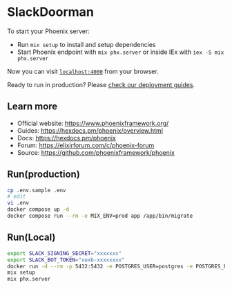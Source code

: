 # SlackDoorman

To start your Phoenix server:

  * Run `mix setup` to install and setup dependencies
  * Start Phoenix endpoint with `mix phx.server` or inside IEx with `iex -S mix phx.server`

Now you can visit [`localhost:4000`](http://localhost:4000) from your browser.

Ready to run in production? Please [check our deployment guides](https://hexdocs.pm/phoenix/deployment.html).

## Learn more

  * Official website: https://www.phoenixframework.org/
  * Guides: https://hexdocs.pm/phoenix/overview.html
  * Docs: https://hexdocs.pm/phoenix
  * Forum: https://elixirforum.com/c/phoenix-forum
  * Source: https://github.com/phoenixframework/phoenix

## Run(production)

```bash
cp .env.sample .env
# edit
vi .env
docker compose up -d
docker compose run --rm -e MIX_ENV=prod app /app/bin/migrate
```

## Run(Local)

```bash
export SLACK_SIGNING_SECRET="xxxxxxx"
export SLACK_BOT_TOKEN="xoxb-xxxxxxxx"
docker run -d --rm -p 5432:5432 -e POSTGRES_USER=postgres -e POSTGRES_PASSWORD=postgres postgres
mix setup
mix phx.server
```
